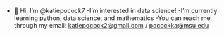- 👋 Hi, I’m @katiepocock7
-I’m interested in data science!
-I’m currently learning python, data science, and mathematics
-You can reach me through my email: katiepocock2@gmail.com / pocockka@msu.edu

<!---
katiepocock7/katiepocock7 is a ✨ special ✨ repository because its `README.md` (this file) appears on your GitHub profile.
You can click the Preview link to take a look at your changes.
--->
